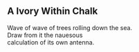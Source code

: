 A Ivory Within Chalk
--------------------
Wave of wave of trees rolling down the sea.  
Draw from it the nauesous  
calculation of its own antenna.  
